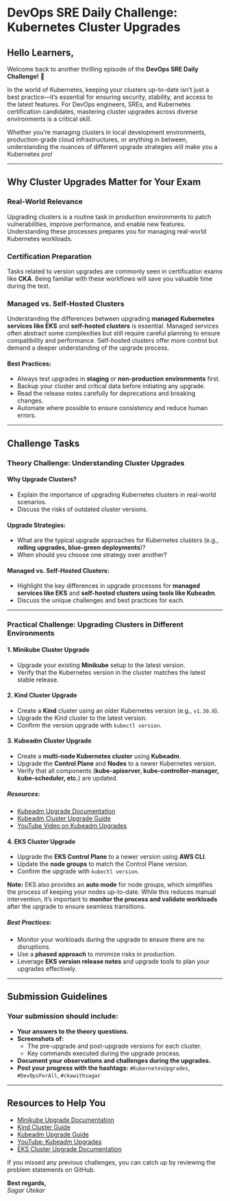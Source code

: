 # DevOps SRE Daily Challenge: Kubernetes Cluster Upgrades

## Hello Learners,

Welcome back to another thrilling episode of the **DevOps SRE Daily Challenge!** 🎉

In the world of Kubernetes, keeping your clusters up-to-date isn’t just a best practice—it’s essential for ensuring security, stability, and access to the latest features. For DevOps engineers, SREs, and Kubernetes certification candidates, mastering cluster upgrades across diverse environments is a critical skill.

Whether you’re managing clusters in local development environments, production-grade cloud infrastructures, or anything in between, understanding the nuances of different upgrade strategies will make you a Kubernetes pro!

---

## Why Cluster Upgrades Matter for Your Exam

### Real-World Relevance
Upgrading clusters is a routine task in production environments to patch vulnerabilities, improve performance, and enable new features. Understanding these processes prepares you for managing real-world Kubernetes workloads.

### Certification Preparation
Tasks related to version upgrades are commonly seen in certification exams like **CKA**. Being familiar with these workflows will save you valuable time during the test.

### Managed vs. Self-Hosted Clusters
Understanding the differences between upgrading **managed Kubernetes services like EKS** and **self-hosted clusters** is essential. Managed services often abstract some complexities but still require careful planning to ensure compatibility and performance. Self-hosted clusters offer more control but demand a deeper understanding of the upgrade process.

#### Best Practices:
- Always test upgrades in **staging** or **non-production environments** first.
- Backup your cluster and critical data before initiating any upgrade.
- Read the release notes carefully for deprecations and breaking changes.
- Automate where possible to ensure consistency and reduce human errors.

---

## Challenge Tasks

### **Theory Challenge: Understanding Cluster Upgrades**

#### Why Upgrade Clusters?
- Explain the importance of upgrading Kubernetes clusters in real-world scenarios.
- Discuss the risks of outdated cluster versions.

#### Upgrade Strategies:
- What are the typical upgrade approaches for Kubernetes clusters (e.g., **rolling upgrades, blue-green deployments**)?
- When should you choose one strategy over another?

#### Managed vs. Self-Hosted Clusters:
- Highlight the key differences in upgrade processes for **managed services like EKS** and **self-hosted clusters using tools like Kubeadm**.
- Discuss the unique challenges and best practices for each.

---

### **Practical Challenge: Upgrading Clusters in Different Environments**

#### **1. Minikube Cluster Upgrade**
- Upgrade your existing **Minikube** setup to the latest version.
- Verify that the Kubernetes version in the cluster matches the latest stable release.

#### **2. Kind Cluster Upgrade**
- Create a **Kind** cluster using an older Kubernetes version (e.g., `v1.30.8`).
- Upgrade the Kind cluster to the latest version.
- Confirm the version upgrade with `kubectl version`.

#### **3. Kubeadm Cluster Upgrade**
- Create a **multi-node Kubernetes cluster** using **Kubeadm**.
- Upgrade the **Control Plane** and **Nodes** to a newer Kubernetes version.
- Verify that all components (**kube-apiserver, kube-controller-manager, kube-scheduler, etc.**) are updated.

##### **Resources:**
- [Kubeadm Upgrade Documentation](https://kubernetes.io/docs/reference/setup-tools/kubeadm/kubeadm-upgrade/)
- [Kubeadm Cluster Upgrade Guide](https://kubernetes.io/docs/tasks/administer-cluster/kubeadm/kubeadm-upgrade/)
- [YouTube Video on Kubeadm Upgrades](https://www.youtube.com/results?search_query=kubeadm+upgrade)

#### **4. EKS Cluster Upgrade**
- Upgrade the **EKS Control Plane** to a newer version using **AWS CLI**.
- Update the **node groups** to match the Control Plane version.
- Confirm the upgrade with `kubectl version`.

**Note:** EKS also provides an **auto mode** for node groups, which simplifies the process of keeping your nodes up-to-date. While this reduces manual intervention, it’s important to **monitor the process and validate workloads** after the upgrade to ensure seamless transitions.

##### **Best Practices:**
- Monitor your workloads during the upgrade to ensure there are no disruptions.
- Use a **phased approach** to minimize risks in production.
- Leverage **EKS version release notes** and upgrade tools to plan your upgrades effectively.

---

## **Submission Guidelines**

### Your submission should include:
- **Your answers to the theory questions.**
- **Screenshots of:**
  - The pre-upgrade and post-upgrade versions for each cluster.
  - Key commands executed during the upgrade process.
- **Document your observations and challenges during the upgrades.**
- **Post your progress with the hashtags:** `#KubernetesUpgrades`, `#DevOpsForAll`, `#ckawithsagar`

---

## **Resources to Help You**

- [Minikube Upgrade Documentation](https://minikube.sigs.k8s.io/docs/start/)
- [Kind Cluster Guide](https://kind.sigs.k8s.io/)
- [Kubeadm Upgrade Guide](https://kubernetes.io/docs/tasks/administer-cluster/kubeadm/kubeadm-upgrade/)
- [YouTube: Kubeadm Upgrades](https://www.youtube.com/results?search_query=kubeadm+upgrade)
- [EKS Cluster Upgrade Documentation](https://docs.aws.amazon.com/eks/latest/userguide/update-cluster.html)

If you missed any previous challenges, you can catch up by reviewing the problem statements on GitHub.

**Best regards,**  
*Sagar Utekar*
